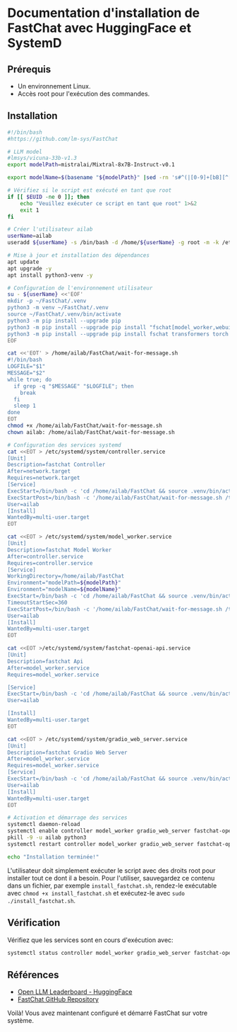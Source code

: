 # Documentation d'installation de FastChat avec HuggingFace et SystemD

## Prérequis

* Un environnement Linux.
* Accès root pour l'exécution des commandes.

## Installation

```bash
#!/bin/bash
#https://github.com/lm-sys/FastChat

# LLM model
#lmsys/vicuna-33b-v1.3
export modelPath=mistralai/Mixtral-8x7B-Instruct-v0.1

export modelName=$(basename "${modelPath}" |sed -rn 's#^(|[0-9]+[bB][^[:alnum:]]+)([[:alnum:]]+)([^[:alnum:]].*|)$#\2#p' |tr '[:upper:]' '[:lower:]' )

# Vérifiez si le script est exécuté en tant que root
if [[ $EUID -ne 0 ]]; then
    echo "Veuillez exécuter ce script en tant que root" 1>&2
    exit 1
fi

# Créer l'utilisateur ailab
userName=ailab
useradd ${userName} -s /bin/bash -d /home/${userName} -g root -m -k /etc/skel

# Mise à jour et installation des dépendances
apt update
apt upgrade -y
apt install python3-venv -y

# Configuration de l'environnement utilisateur
su - ${userName} <<'EOF'
mkdir -p ~/FastChat/.venv
python3 -m venv ~/FastChat/.venv
source ~/FastChat/.venv/bin/activate
python3 -m pip install --upgrade pip
python3 -m pip install --upgrade pip install "fschat[model_worker,webui]"
python3 -m pip install --upgrade pip install fschat transformers torch accelerate sentencepiece protobuf gradio bitsandbytes scipy
EOF

cat <<'EOT' > /home/ailab/FastChat/wait-for-message.sh
#!/bin/bash
LOGFILE="$1"
MESSAGE="$2"
while true; do
  if grep -q "$MESSAGE" "$LOGFILE"; then
    break
  fi
  sleep 1
done
EOT
chmod +x /home/ailab/FastChat/wait-for-message.sh
chown ailab: /home/ailab/FastChat/wait-for-message.sh

# Configuration des services systemd
cat <<EOT > /etc/systemd/system/controller.service
[Unit]
Description=fastchat Controller
After=network.target
Requires=network.target
[Service]
ExecStart=/bin/bash -c 'cd /home/ailab/FastChat && source .venv/bin/activate && python3 -m fastchat.serve.controller > /tmp/controller.log 2>&1'
ExecStartPost=/bin/bash -c '/home/ailab/FastChat/wait-for-message.sh /tmp/controller.log "Uvicorn running"'
User=ailab
[Install]
WantedBy=multi-user.target
EOT

cat <<EOT > /etc/systemd/system/model_worker.service
[Unit]
Description=fastchat Model Worker
After=controller.service
Requires=controller.service
[Service]
WorkingDirectory=/home/ailab/FastChat
Environment="modelPath=${modelPath}"
Environment="modelName=${modelName}"
ExecStart=/bin/bash -c 'cd /home/ailab/FastChat && source .venv/bin/activate && python3 -m fastchat.serve.model_worker --load-8bit --model-names "'"\${modelName}"',gpt-4,gpt-3.5-turbo-instruct,gpt-3.5-turbo,gpt-3.5-turbo-16k,text-davinci-003,text-embedding-ada-002" --model-path '"\${modelPath}"' $(lspci | grep -iEw "VGA|NVIDIA" >/dev/null 2>&1 ||echo -n "--device cpu" ) > /tmp/model_worker.log 2>&1'
TimeoutStartSec=360
ExecStartPost=/bin/bash -c '/home/ailab/FastChat/wait-for-message.sh /tmp/model_worker.log "Uvicorn running"'
User=ailab
[Install]
WantedBy=multi-user.target
EOT

cat <<EOT >/etc/systemd/system/fastchat-openai-api.service
[Unit]
Description=fastchat Api
After=model_worker.service
Requires=model_worker.service

[Service]
ExecStart=/bin/bash -c 'cd /home/ailab/FastChat && source .venv/bin/activate && python3 -m fastchat.serve.openai_api_server --host 0.0.0.0 --port 8501'
User=ailab

[Install]
WantedBy=multi-user.target
EOT

cat <<EOT > /etc/systemd/system/gradio_web_server.service
[Unit]
Description=fastchat Gradio Web Server
After=model_worker.service
Requires=model_worker.service
[Service]
ExecStart=/bin/bash -c 'cd /home/ailab/FastChat && source .venv/bin/activate && python3 -m fastchat.serve.gradio_web_server --port 8502'
User=ailab
[Install]
WantedBy=multi-user.target
EOT

# Activation et démarrage des services
systemctl daemon-reload
systemctl enable controller model_worker gradio_web_server fastchat-openai-api
pkill -9 -u ailab python3
systemctl restart controller model_worker gradio_web_server fastchat-openai-api

echo "Installation terminée!"
```

L'utilisateur doit simplement exécuter le script avec des droits root pour installer tout ce dont il a besoin. Pour l'utiliser, sauvegardez ce contenu dans un fichier, par exemple `install_fastchat.sh`, rendez-le exécutable avec `chmod +x install_fastchat.sh` et exécutez-le avec `sudo ./install_fastchat.sh`.

## Vérification

Vérifiez que les services sont en cours d'exécution avec:

```bash
systemctl status controller model_worker gradio_web_server fastchat-openai-api
```

## Références

* [Open LLM Leaderboard - HuggingFace](https://huggingface.co/spaces/HuggingFaceH4/open_llm_leaderboard)
* [FastChat GitHub Repository](https://github.com/lm-sys/FastChat#install)

Voilà! Vous avez maintenant configuré et démarré FastChat sur votre système.

